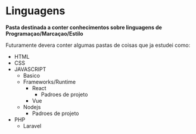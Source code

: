 # Linguagens

**Pasta destinada a conter conhecimentos sobre linguagens de Programaçao/Marcaçao/Estilo**

Futuramente devera conter algumas pastas de coisas que ja estudei como:

- HTML
- CSS
- JAVASCRIPT
  - Basico
  - Frameworks/Runtime
    - React
      - Padroes de projeto
    - Vue
  - Nodejs
    - Padroes de projeto
- PHP
  - Laravel
